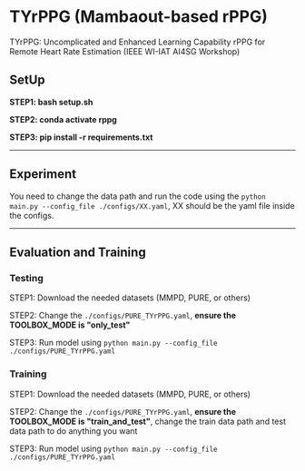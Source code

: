 # TYrPPG (Mambaout-based rPPG)

TYrPPG: Uncomplicated and Enhanced Learning Capability rPPG for Remote Heart Rate Estimation (IEEE WI-IAT AI4SG Workshop)

## SetUp


**STEP1: bash setup.sh**

**STEP2: conda activate rppg**

**STEP3: pip install -r requirements.txt**

---

## Experiment


You need to change the data path and run the code using the ```python main.py --config_file ./configs/XX.yaml```,  XX should be the yaml file inside the configs.

---

## Evaluation and Training
### Testing

STEP1: Download the needed datasets (MMPD, PURE, or others)

STEP2: Change the ```./configs/PURE_TYrPPG.yaml```, **ensure the TOOLBOX_MODE is "only_test"**

STEP3: Run model using ```python main.py --config_file ./configs/PURE_TYrPPG.yaml```

### Training

STEP1: Download the needed datasets (MMPD, PURE, or others)

STEP2: Change the ```./configs/PURE_TYrPPG.yaml```, **ensure the TOOLBOX_MODE is "train_and_test"**, change the train data path and test data path to do anything you want

STEP3: Run model using ```python main.py --config_file ./configs/PURE_TYrPPG.yaml```

















